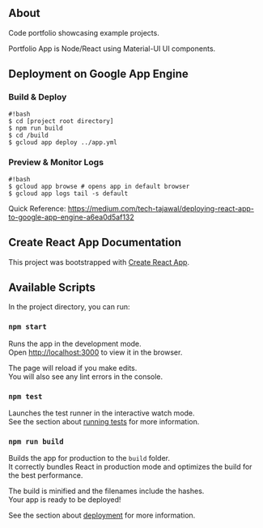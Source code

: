 ## About

Code portfolio showcasing example projects.

Portfolio App is Node/React using Material-UI UI components.

## Deployment on Google App Engine

### Build & Deploy

```
#!bash
$ cd [project root directory]
$ npm run build
$ cd /build
$ gcloud app deploy ../app.yml

```

### Preview & Monitor Logs

```
#!bash
$ gcloud app browse # opens app in default browser
$ gcloud app logs tail -s default

```

Quick Reference: https://medium.com/tech-tajawal/deploying-react-app-to-google-app-engine-a6ea0d5af132


## Create React App Documentation

This project was bootstrapped with [Create React App](https://github.com/facebook/create-react-app).

## Available Scripts

In the project directory, you can run:

### `npm start`

Runs the app in the development mode.<br>
Open [http://localhost:3000](http://localhost:3000) to view it in the browser.

The page will reload if you make edits.<br>
You will also see any lint errors in the console.

### `npm test`

Launches the test runner in the interactive watch mode.<br>
See the section about [running tests](https://facebook.github.io/create-react-app/docs/running-tests) for more information.

### `npm run build`

Builds the app for production to the `build` folder.<br>
It correctly bundles React in production mode and optimizes the build for the best performance.

The build is minified and the filenames include the hashes.<br>
Your app is ready to be deployed!

See the section about [deployment](https://facebook.github.io/create-react-app/docs/deployment) for more information.
